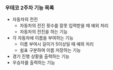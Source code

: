 ### 우테코 2주차 기능 목록
- 자동차의 전진
  - 자동차의 전진 횟수를 잘못 입력받을 때 예외 처리
  - 자동차의 전진을 하는 기능 
- 각 자동차에 이름을 부여하는 기능
  - 이름 부여시 길이가 5이상일 때 예외 처리
  - 쉼표 구분하여 이름 저장하는 기능
- 경기 진행 상황을 출력하는 기능
- 우승자를 출력하는 기능
